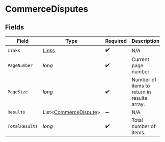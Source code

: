 # CommerceDisputes


## Fields

| Field                                                           | Type                                                            | Required                                                        | Description                                                     |
| --------------------------------------------------------------- | --------------------------------------------------------------- | --------------------------------------------------------------- | --------------------------------------------------------------- |
| `Links`                                                         | [Links](../../models/shared/Links.md)                           | :heavy_check_mark:                                              | N/A                                                             |
| `PageNumber`                                                    | *long*                                                          | :heavy_check_mark:                                              | Current page number.                                            |
| `PageSize`                                                      | *long*                                                          | :heavy_check_mark:                                              | Number of items to return in results array.                     |
| `Results`                                                       | List<[CommerceDispute](../../models/shared/CommerceDispute.md)> | :heavy_minus_sign:                                              | N/A                                                             |
| `TotalResults`                                                  | *long*                                                          | :heavy_check_mark:                                              | Total number of items.                                          |